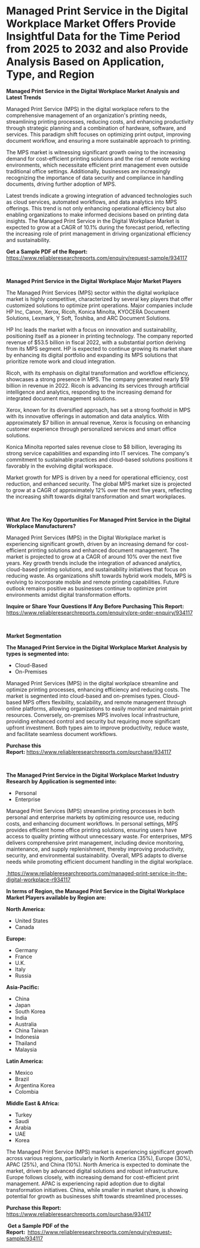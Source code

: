 <p><h1>Managed Print Service in the Digital Workplace Market Offers Provide Insightful Data for the Time Period from 2025 to 2032 and also Provide Analysis Based on Application, Type, and Region</h1></p><p><strong>Managed Print Service in the Digital Workplace Market Analysis and Latest Trends</strong></p>
<p><p>Managed Print Service (MPS) in the digital workplace refers to the comprehensive management of an organization's printing needs, streamlining printing processes, reducing costs, and enhancing productivity through strategic planning and a combination of hardware, software, and services. This paradigm shift focuses on optimizing print output, improving document workflow, and ensuring a more sustainable approach to printing. </p><p>The MPS market is witnessing significant growth owing to the increasing demand for cost-efficient printing solutions and the rise of remote working environments, which necessitate efficient print management even outside traditional office settings. Additionally, businesses are increasingly recognizing the importance of data security and compliance in handling documents, driving further adoption of MPS.</p><p>Latest trends indicate a growing integration of advanced technologies such as cloud services, automated workflows, and data analytics into MPS offerings. This trend is not only enhancing operational efficiency but also enabling organizations to make informed decisions based on printing data insights. The Managed Print Service in the Digital Workplace Market is expected to grow at a CAGR of 10.1% during the forecast period, reflecting the increasing role of print management in driving organizational efficiency and sustainability.</p></p>
<p><strong>Get a Sample PDF of the Report:&nbsp;</strong> <a href="https://www.reliableresearchreports.com/enquiry/request-sample/934117?utm_campaign=3324&utm_medium=2&utm_source=Github&utm_content=ia&utm_term=18042025&utm_id=managed-print-service-in-the-digital-workplace">https://www.reliableresearchreports.com/enquiry/request-sample/934117</a></p>
<p>&nbsp;</p>
<p><strong>Managed Print Service in the Digital Workplace Major Market Players</strong></p>
<p><p>The Managed Print Services (MPS) sector within the digital workplace market is highly competitive, characterized by several key players that offer customized solutions to optimize print operations. Major companies include HP Inc, Canon, Xerox, Ricoh, Konica Minolta, KYOCERA Document Solutions, Lexmark, Y Soft, Toshiba, and ARC Document Solutions.</p><p>HP Inc leads the market with a focus on innovation and sustainability, positioning itself as a pioneer in printing technology. The company reported revenue of $53.5 billion in fiscal 2022, with a substantial portion deriving from its MPS segment. HP is expected to continue growing its market share by enhancing its digital portfolio and expanding its MPS solutions that prioritize remote work and cloud integration.</p><p>Ricoh, with its emphasis on digital transformation and workflow efficiency, showcases a strong presence in MPS. The company generated nearly $19 billion in revenue in 2022. Ricoh is advancing its services through artificial intelligence and analytics, responding to the increasing demand for integrated document management solutions.</p><p>Xerox, known for its diversified approach, has set a strong foothold in MPS with its innovative offerings in automation and data analytics. With approximately $7 billion in annual revenue, Xerox is focusing on enhancing customer experience through personalized services and smart office solutions.</p><p>Konica Minolta reported sales revenue close to $8 billion, leveraging its strong service capabilities and expanding into IT services. The company's commitment to sustainable practices and cloud-based solutions positions it favorably in the evolving digital workspace.</p><p>Market growth for MPS is driven by a need for operational efficiency, cost reduction, and enhanced security. The global MPS market size is projected to grow at a CAGR of approximately 12% over the next five years, reflecting the increasing shift towards digital transformation and smart workplaces.</p></p>
<p>&nbsp;</p>
<p><strong>What Are The Key Opportunities For Managed Print Service in the Digital Workplace Manufacturers?</strong></p>
<p><p>Managed Print Services (MPS) in the Digital Workplace market is experiencing significant growth, driven by an increasing demand for cost-efficient printing solutions and enhanced document management. The market is projected to grow at a CAGR of around 10% over the next five years. Key growth trends include the integration of advanced analytics, cloud-based printing solutions, and sustainability initiatives that focus on reducing waste. As organizations shift towards hybrid work models, MPS is evolving to incorporate mobile and remote printing capabilities. Future outlook remains positive as businesses continue to optimize print environments amidst digital transformation efforts.</p></p>
<p><strong>Inquire or Share Your Questions If Any Before Purchasing This Report:</strong> <a href="https://www.reliableresearchreports.com/enquiry/pre-order-enquiry/934117?utm_campaign=3324&utm_medium=2&utm_source=Github&utm_content=ia&utm_term=18042025&utm_id=managed-print-service-in-the-digital-workplace">https://www.reliableresearchreports.com/enquiry/pre-order-enquiry/934117</a></p>
<p>&nbsp;</p>
<p><strong>Market Segmentation</strong></p>
<p><strong>The Managed Print Service in the Digital Workplace Market Analysis by types is segmented into:</strong></p>
<p><ul><li>Cloud-Based</li><li>On-Premises</li></ul></p>
<p><p>Managed Print Services (MPS) in the digital workplace streamline and optimize printing processes, enhancing efficiency and reducing costs. The market is segmented into cloud-based and on-premises types. Cloud-based MPS offers flexibility, scalability, and remote management through online platforms, allowing organizations to easily monitor and maintain print resources. Conversely, on-premises MPS involves local infrastructure, providing enhanced control and security but requiring more significant upfront investment. Both types aim to improve productivity, reduce waste, and facilitate seamless document workflows.</p></p>
<p><strong>Purchase this Report:&nbsp;</strong><a href="https://www.reliableresearchreports.com/purchase/934117?utm_campaign=3324&utm_medium=2&utm_source=Github&utm_content=ia&utm_term=18042025&utm_id=managed-print-service-in-the-digital-workplace">https://www.reliableresearchreports.com/purchase/934117</a></p>
<p>&nbsp;</p>
<p><strong>The Managed Print Service in the Digital Workplace Market Industry Research by Application is segmented into:</strong></p>
<p><ul><li>Personal</li><li>Enterprise</li></ul></p>
<p><p>Managed Print Services (MPS) streamline printing processes in both personal and enterprise markets by optimizing resource use, reducing costs, and enhancing document workflows. In personal settings, MPS provides efficient home office printing solutions, ensuring users have access to quality printing without unnecessary waste. For enterprises, MPS delivers comprehensive print management, including device monitoring, maintenance, and supply replenishment, thereby improving productivity, security, and environmental sustainability. Overall, MPS adapts to diverse needs while promoting efficient document handling in the digital workplace.</p></p>
<p><a href="https://www.reliableresearchreports.com/managed-print-service-in-the-digital-workplace-r934117?utm_campaign=3324&utm_medium=2&utm_source=Github&utm_content=ia&utm_term=18042025&utm_id=managed-print-service-in-the-digital-workplace">&nbsp;https://www.reliableresearchreports.com/managed-print-service-in-the-digital-workplace-r934117</a></p>
<p><strong>In terms of Region, the Managed Print Service in the Digital Workplace Market Players available by Region are:</strong></p>
<p>
    <p> <strong> North America: </strong>
        <ul>
            <li>United States</li>
            <li>Canada</li>
        </ul>
        </p> 
    <p> <strong> Europe: </strong>
        <ul>
            <li>Germany</li>
            <li>France</li>
            <li>U.K.</li>
            <li>Italy</li>
            <li>Russia</li>
        </ul>
        </p> 
    <p> <strong> Asia-Pacific: </strong>
        <ul>
            <li>China</li>
            <li>Japan</li>
            <li>South Korea</li>
            <li>India</li>
            <li>Australia</li>
            <li>China Taiwan</li>
            <li>Indonesia</li>
            <li>Thailand</li>
            <li>Malaysia</li>
        </ul>
        </p> 
    <p> <strong> Latin America: </strong>
        <ul>
            <li>Mexico</li>
            <li>Brazil</li>
            <li>Argentina Korea</li>
            <li>Colombia</li>
        </ul>
        </p> 
    <p> <strong> Middle East & Africa: </strong>
        <ul>
            <li>Turkey</li>
            <li>Saudi</li>
            <li>Arabia</li>
            <li>UAE</li>
            <li>Korea</li>
        </ul>
    </p>
    </p>
<p><p>The Managed Print Service (MPS) market is experiencing significant growth across various regions, particularly in North America (35%), Europe (30%), APAC (25%), and China (10%). North America is expected to dominate the market, driven by advanced digital solutions and robust infrastructure. Europe follows closely, with increasing demand for cost-efficient print management. APAC is experiencing rapid adoption due to digital transformation initiatives. China, while smaller in market share, is showing potential for growth as businesses shift towards streamlined processes.</p></p>
<p><strong>Purchase this Report: </strong><a href="https://www.reliableresearchreports.com/purchase/934117?utm_campaign=3324&utm_medium=2&utm_source=Github&utm_content=ia&utm_term=18042025&utm_id=managed-print-service-in-the-digital-workplace">https://www.reliableresearchreports.com/purchase/934117</a></p>
<p>&nbsp;<strong>Get a Sample PDF of the Report:&nbsp;&nbsp;</strong><a href="https://www.reliableresearchreports.com/enquiry/request-sample/934117?utm_campaign=3324&utm_medium=2&utm_source=Github&utm_content=ia&utm_term=18042025&utm_id=managed-print-service-in-the-digital-workplace">https://www.reliableresearchreports.com/enquiry/request-sample/934117</a></p>
<p><strong></strong></p>
<p><p></p><p></p><p></p></p>